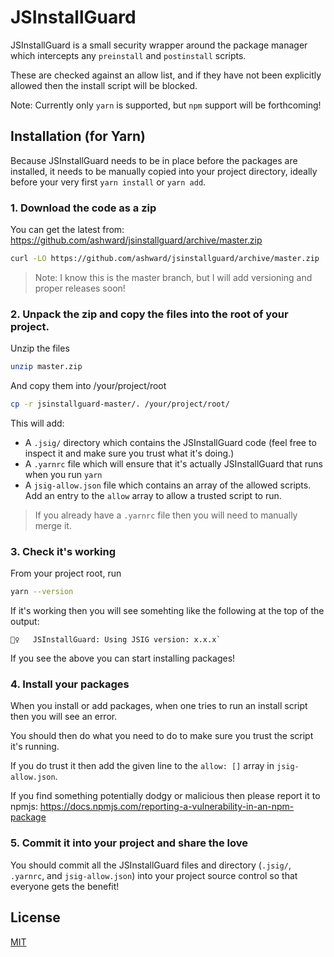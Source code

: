 # JSInstallGuard

JSInstallGuard is a small security wrapper around the package manager which intercepts any `preinstall` and `postinstall` scripts.

These are checked against an allow list, and if they have not been explicitly allowed then the install script will be blocked.

Note: Currently only `yarn` is supported, but `npm` support will be forthcoming!

## Installation (for Yarn)
Because JSInstallGuard needs to be in place before the packages are installed, it needs to be manually copied into your project directory, ideally before your very first `yarn install` or `yarn add`.

### 1. Download the code as a zip

You can get the latest from: https://github.com/ashward/jsinstallguard/archive/master.zip

```bash
curl -LO https://github.com/ashward/jsinstallguard/archive/master.zip
```

> Note: I know this is the master branch, but I will add versioning and proper releases soon!

### 2. Unpack the zip and copy the files into the root of your project.

Unzip the files
```bash
unzip master.zip
```

And copy them into /your/project/root
```bash
cp -r jsinstallguard-master/. /your/project/root/
```

This will add:

* A `.jsig/` directory which contains the JSInstallGuard code (feel free to inspect it and make sure you trust what it's doing.)
* A `.yarnrc` file which will ensure that it's actually JSInstallGuard that runs when you run `yarn`
* A `jsig-allow.json` file which contains an array of the allowed scripts. Add an entry to the `allow` array to allow a trusted script to run.

> If you already have a `.yarnrc` file then you will need to manually merge it.

### 3. Check it's working

From your project root, run

```bash
yarn --version
```

If it's working then you will see somehting like the following at the top of the output:

```
👮‍♀️   JSInstallGuard: Using JSIG version: x.x.x`
```

If you see the above you can start installing packages!

### 4. Install your packages

When you install or add packages, when one tries to run an install script then you will see an error.

You should then do what you need to do to make sure you trust the script it's running.

If you do trust it then add the given line to the `allow: []` array in `jsig-allow.json`.

If you find something potentially dodgy or malicious then please report it to npmjs: https://docs.npmjs.com/reporting-a-vulnerability-in-an-npm-package

### 5. Commit it into your project and share the love

You should commit all the JSInstallGuard files and directory (`.jsig/`, `.yarnrc`, and `jsig-allow.json`) into your project source control so that everyone gets the benefit!

## License

[MIT](https://choosealicense.com/licenses/mit/)
